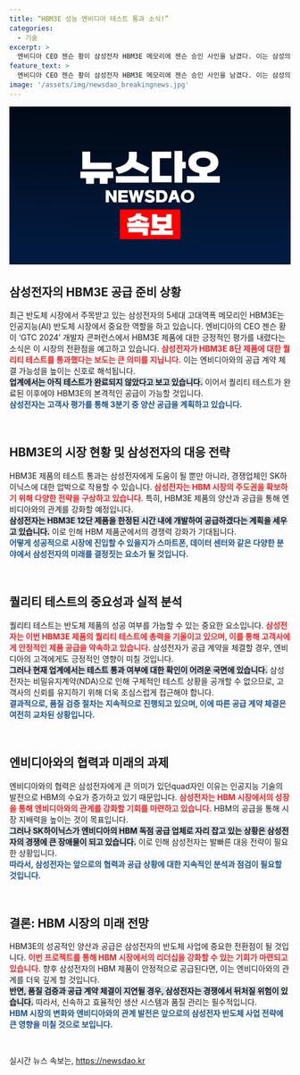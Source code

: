```yaml
---
title: “HBM3E 성능 엔비디아 테스트 통과 소식!”
categories:
  - 기술
excerpt: >
  엔비디아 CEO 젠슨 황이 삼성전자 HBM3E 메모리에 젠슨 승인 사인을 남겼다. 이는 삼성의 AI 반도체 공급 가능성을 키울 희소식! 퀄 테스트 통과를 기대하며, 반도체 시장의 판도가 바뀔지 주목된다. 클릭하여 자세한 내용을 확인하세요!
feature_text: >
  엔비디아 CEO 젠슨 황이 삼성전자 HBM3E 메모리에 젠슨 승인 사인을 남겼다. 이는 삼성의 AI 반도체 공급 가능성을 키울 희소식! 퀄 테스트 통과를 기대하며, 반도체 시장의 판도가 바뀔지 주목된다. 클릭하여 자세한 내용을 확인하세요!
image: '/assets/img/newsdao_breakingnews.jpg'
---
```


<p><img src="/assets/img/newsdao_breakingnews.jpg" alt="pcversion 속보" /></p>

<h2 data-ke-size="size26">삼성전자의 HBM3E 공급 준비 상황</h2>

<p data-ke-size="size16">최근 반도체 시장에서 주목받고 있는 삼성전자의 5세대 고대역폭 메모리인 HBM3E는 인공지능(AI) 반도체 시장에서 중요한 역할을 하고 있습니다. 엔비디아의 CEO 젠슨 황이 ‘GTC 2024’ 개발자 콘퍼런스에서 HBM3E 제품에 대한 긍정적인 평가를 내렸다는 소식은 이 시장의 전환점을 예고하고 있습니다. <b><span style="color: #ee2323;">삼성전자가 HBM3E 8단 제품에 대한 퀄리티 테스트를 통과했다는 보도는 큰 의미를 지닙니다.</span></b> 이는 엔비디아와의 공급 계약 체결 가능성을 높이는 신호로 해석됩니다.<br><b><span style="background-color: #21538527;">업계에서는 아직 테스트가 완료되지 않았다고 보고 있습니다.</span></b> 이어서 퀄리티 테스트가 완료된 이후에야 HBM3E의 본격적인 공급이 가능할 것입니다.<br><b><span style="color: #1a5490;">삼성전자는 고객사 평가를 통해 3분기 중 양산 공급을 계획하고 있습니다.</span></b></p>

<p data-ke-size="size16">&nbsp;</p>

<h2 data-ke-size="size26">HBM3E의 시장 현황 및 삼성전자의 대응 전략</h2>

<p data-ke-size="size16">HBM3E 제품의 테스트 통과는 삼성전자에게 도움이 될 뿐만 아니라, 경쟁업체인 SK하이닉스에 대한 압박으로 작용할 수 있습니다. <b><span style="color: #ee2323;">삼성전자는 HBM 시장의 주도권을 확보하기 위해 다양한 전략을 구상하고 있습니다.</span></b> 특히, HBM3E 제품의 양산과 공급을 통해 엔비디아와의 관계를 강화할 예정입니다.<br><b><span style="background-color: #21538527;">삼성전자는 HBM3E 12단 제품을 한정된 시간 내에 개발하여 공급하겠다는 계획을 세우고 있습니다.</span></b> 이로 인해 HBM 제품군에서의 경쟁력 강화가 기대됩니다.<br><b><span style="color: #1a5490;">어떻게 성공적으로 시장에 진입할 수 있을지가 스마트폰, 데이터 센터와 같은 다양한 분야에서 삼성전자의 미래를 결정짓는 요소가 될 것입니다.</span></b></p>

<p data-ke-size="size16">&nbsp;</p>

<h2 data-ke-size="size26">퀄리티 테스트의 중요성과 실적 분석</h2>

<p data-ke-size="size16">퀄리티 테스트는 반도체 제품의 성공 여부를 가늠할 수 있는 중요한 요소입니다. <b><span style="color: #ee2323;">삼성전자는 이번 HBM3E 제품의 퀄리티 테스트에 총력을 기울이고 있으며, 이를 통해 고객사에게 안정적인 제품 공급을 약속하고 있습니다.</span></b> 삼성전자가 공급 계약을 체결할 경우, 엔비디아의 고객에게도 긍정적인 영향이 미칠 것입니다.<br><b><span style="background-color: #21538527;">그러나 현재 업계에서는 테스트 통과 여부에 대한 확인이 어려운 국면에 있습니다.</span></b> 삼성전자는 비밀유지계약(NDA)으로 인해 구체적인 테스트 상황을 공개할 수 없으므로, 고객사의 신뢰를 유지하기 위해 더욱 조심스럽게 접근해야 합니다.<br><b><span style="color: #1a5490;">결과적으로, 품질 검증 절차는 지속적으로 진행되고 있으며, 이에 따른 공급 계약 체결은 여전히 교차된 상황입니다.</span></b></p>

<p data-ke-size="size16">&nbsp;</p>

<h2 data-ke-size="size26">엔비디아와의 협력과 미래의 과제</h2>

<p data-ke-size="size16">엔비디아와의 협력은 삼성전자에게 큰 의미가 있던quad자인 이유는 인공지능 기술의 발전으로 HBM의 수요가 증가하고 있기 때문입니다. <b><span style="color: #ee2323;">삼성전자는 HBM 시장에서의 성장을 통해 엔비디아와의 관계를 강화할 기회를 마련하고 있습니다.</span></b> HBM의 공급을 통해 시장 지배력을 높이는 것이 목표입니다.<br><b><span style="background-color: #21538527;">그러나 SK하이닉스가 엔비디아의 HBM 독점 공급 업체로 자리 잡고 있는 상황은 삼성전자의 경쟁에 큰 장애물이 되고 있습니다.</span></b> 이로 인해 삼성전자는 발빠른 대응 전략이 필요한 상황입니다.<br><b><span style="color: #1a5490;">따라서, 삼성전자는 앞으로의 협력과 공급 상황에 대한 지속적인 분석과 점검이 필요할 것입니다.</span></b></p>

<p data-ke-size="size16">&nbsp;</p>

<h2 data-ke-size="size26">결론: HBM 시장의 미래 전망</h2>

<p data-ke-size="size16">HBM3E의 성공적인 양산과 공급은 삼성전자의 반도체 사업에 중요한 전환점이 될 것입니다. <b><span style="color: #ee2323;">이번 프로젝트를 통해 HBM 시장에서의 리더십을 강화할 수 있는 기회가 마련되고 있습니다.</span></b> 향후 삼성전자의 HBM 제품이 안정적으로 공급된다면, 이는 엔비디아와의 관계를 더욱 깊게 할 것입니다.<br><b><span style="background-color: #21538527;">반면, 품질 검증과 공급 계약 체결이 지연될 경우, 삼성전자는 경쟁에서 뒤처질 위험이 있습니다.</span></b> 따라서, 신속하고 효율적인 생산 시스템과 품질 관리는 필수적입니다.<br><b><span style="color: #1a5490;">HBM 시장의 변화와 엔비디아와의 관계 발전은 앞으로의 삼성전자 반도체 사업 전략에 큰 영향을 미칠 것으로 보입니다.</span></b></p>

<p data-ke-size="size16">&nbsp;</p>
실시간 뉴스 속보는, <a href="https://newsdao.kr" rel="dofollow">https://newsdao.kr</a>


